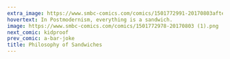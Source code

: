 ```yaml
---
extra_image: https://www.smbc-comics.com/comics/1501772991-20170803after (1).png
hovertext: In Postmodernism, everything is a sandwich.
image: https://www.smbc-comics.com/comics/1501772978-20170803 (1).png
next_comic: kidproof
prev_comic: a-bar-joke
title: Philosophy of Sandwiches
---
```


